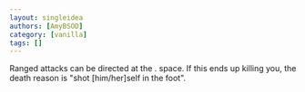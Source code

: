 ```yaml
---
layout: singleidea
authors: [AmyBSOD]
category: [vanilla]
tags: []
---
```

Ranged attacks can be directed at the . space. If this ends up killing you, the death reason is "shot [him/her]self in the foot".
